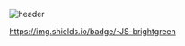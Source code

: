 ![header](https://capsule-render.vercel.app/api?type=rounded&color=auto&height=200&section=header&text=Welcome&fontSize=50&desc=Kim%20Chul%20Yeon&descAlignY=80&descAlign=80&descSize=15)

https://img.shields.io/badge/-JS-brightgreen
